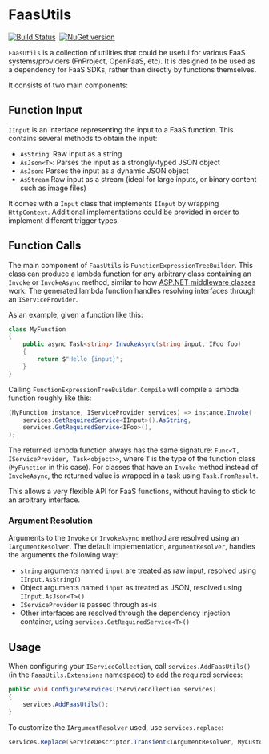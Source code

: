 ﻿# FaasUtils

[![Build Status](https://dev.azure.com/daniel15/fdk-dotnet/_apis/build/status/Daniel15.fdk-dotnet?branchName=master)](https://dev.azure.com/daniel15/fdk-dotnet/_build/latest?definitionId=5&branchName=master)&nbsp;
[![NuGet version](http://img.shields.io/nuget/v/FaasUtils.svg)](https://www.nuget.org/packages/FaasUtils/)

`FaasUtils` is a collection of utilities that could be useful for various FaaS systems/providers (FnProject, OpenFaaS, etc). It is designed to be used as a dependency for FaaS SDKs, rather than directly by functions themselves.

It consists of two main components:

## Function Input

`IInput` is an interface representing the input to a FaaS function. This contains several methods to obtain the input:

- `AsString`: Raw input as a string
- `AsJson<T>`: Parses the input as a strongly-typed JSON object
- `AsJson`: Parses the input as a dynamic JSON object
- `AsStream` Raw input as a stream (ideal for large inputs, or binary content such as image files)

It comes with a `Input` class that implements `IInput` by wrapping `HttpContext`. Additional implementations could be provided in order to implement different trigger types.

## Function Calls

The main component of `FaasUtils` is `FunctionExpressionTreeBuilder`. This class can produce a lambda function for any arbitrary class containing an `Invoke` or `InvokeAsync` method, similar to how [ASP.NET middleware classes](https://docs.microsoft.com/en-us/aspnet/core/fundamentals/middleware/write?view=aspnetcore-2.2) work. The generated lambda function handles resolving interfaces through an `IServiceProvider`.

As an example, given a function like this:

```csharp
class MyFunction
{
    public async Task<string> InvokeAsync(string input, IFoo foo)
    {
        return $"Hello {input}";
    }
}
```

Calling `FunctionExpressionTreeBuilder.Compile` will compile a lambda function roughly like this:

```csharp
(MyFunction instance, IServiceProvider services) => instance.Invoke(
    services.GetRequiredService<IInput>().AsString,
    services.GetRequiredService<IFoo>(),
);
```

The returned lambda function always has the same signature: `Func<T, IServiceProvider, Task<object>>`, where `T` is the type of the function class (`MyFunction` in this case). For classes that have an `Invoke` method instead of `InvokeAsync`, the returned value is wrapped in a task using `Task.FromResult`.

This allows a very flexible API for FaaS functions, without having to stick to an arbitrary interface.

### Argument Resolution

Arguments to the `Invoke` or `InvokeAsync` method are resolved using an `IArgumentResolver`. The default implementation, `ArgumentResolver`, handles the arguments the following way:

- `string` arguments named `input` are treated as raw input, resolved using `IInput.AsString()`
- Object arguments named `input` as treated as JSON, resolved using `IInput.AsJson<T>()`
- `IServiceProvider` is passed through as-is
- Other interfaces are resolved through the dependency injection container, using `services.GetRequiredService<T>()`

## Usage

When configuring your `IServiceCollection`, call `services.AddFaasUtils()` (in the `FaasUtils.Extensions` namespace) to add the required services:

```csharp
public void ConfigureServices(IServiceCollection services)
{
    services.AddFaasUtils();
}
```

To customize the `IArgumentResolver` used, use `services.replace`:

```csharp
services.Replace(ServiceDescriptor.Transient<IArgumentResolver, MyCustomArgumentResolver>();
```
